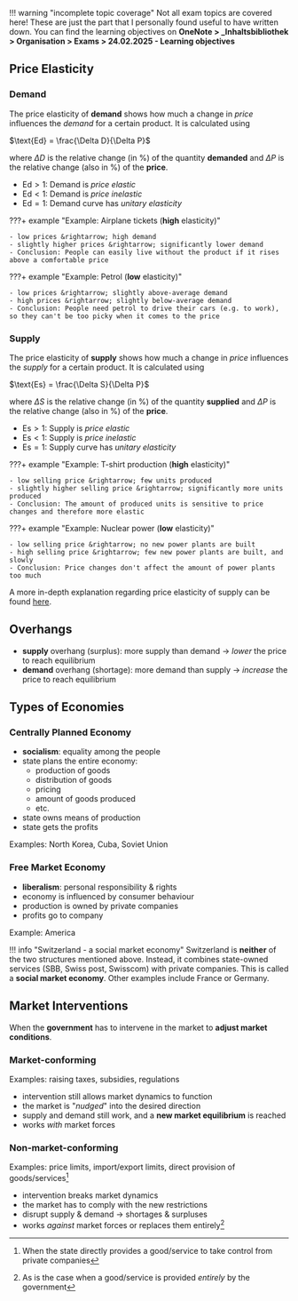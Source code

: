 
!!! warning "incomplete topic coverage"
    Not all exam topics are covered here! These are just the part that I personally found useful to have written down. You can find the learning objectives on **OneNote > _Inhaltsbibliothek > Organisation > Exams > 24.02.2025 - Learning objectives** 

## Price Elasticity

### Demand
The price elasticity of **demand** shows how much a change in *price* influences the *demand* for a certain product. It is calculated using

$\text{Ed} = \frac{\Delta D}{\Delta P}$

where $\Delta D$ is the relative change (in $\%$) of the quantity **demanded** and $\Delta P$ is the relative change (also in $\%$) of the **price**.

- $\text{Ed} > 1$: Demand is *price elastic* 
- $\text{Ed} < 1$: Demand is *price inelastic*
- $\text{Ed} = 1$: Demand curve has *unitary elasticity*

???+ example "Example: Airplane tickets (**high** elasticity)"

    - low prices &rightarrow; high demand
    - slightly higher prices &rightarrow; significantly lower demand
    - Conclusion: People can easily live without the product if it rises above a comfortable price

???+ example "Example: Petrol (**low** elasticity)"

    - low prices &rightarrow; slightly above-average demand
    - high prices &rightarrow; slightly below-average demand
    - Conclusion: People need petrol to drive their cars (e.g. to work), so they can't be too picky when it comes to the price

### Supply
The price elasticity of **supply** shows how much a change in *price* influences the *supply* for a certain product. It is calculated using

$\text{Es} = \frac{\Delta S}{\Delta P}$

where $\Delta S$ is the relative change (in $\%$) of the quantity **supplied** and $\Delta P$ is the relative change (also in $\%$) of the **price**.

- $\text{Es} > 1$: Supply is *price elastic* 
- $\text{Es} < 1$: Supply is *price inelastic*
- $\text{Es} = 1$: Supply curve has *unitary elasticity*

???+ example "Example: T-shirt production (**high** elasticity)"

    - low selling price &rightarrow; few units produced
    - slightly higher selling price &rightarrow; significantly more units produced
    - Conclusion: The amount of produced units is sensitive to price changes and therefore more elastic

???+ example "Example: Nuclear power (**low** elasticity)"

    - low selling price &rightarrow; no new power plants are built
    - high selling price &rightarrow; few new power plants are built, and slowly
    - Conclusion: Price changes don't affect the amount of power plants too much

A more in-depth explanation regarding price elasticity of supply can be found [here](https://www.studysmarter.co.uk/explanations/microeconomics/supply-and-demand/price-elasticity-of-supply/).

## Overhangs

- **supply** overhang (surplus): more supply than demand &rightarrow; *lower* the price to reach equilibrium
- **demand** overhang (shortage): more demand than supply &rightarrow; *increase* the price to reach equilibrium


## Types of Economies

### Centrally Planned Economy

- **socialism**: equality among the people
- state plans the entire economy:
    - production of goods
    - distribution of goods
    - pricing
    - amount of goods produced
    - etc.
- state owns means of production
- state gets the profits

Examples: North Korea, Cuba, Soviet Union

### Free Market Economy

- **liberalism**: personal responsibility & rights
- economy is influenced by consumer behaviour
- production is owned by private companies
- profits go to company

Example: America

!!! info "Switzerland - a social market economy"
    Switzerland is **neither** of the two structures mentioned above. Instead, it combines state-owned services (SBB, Swiss post, Swisscom) with private companies. This is called a **social market economy**. Other examples include France or Germany.


## Market Interventions

When the **government** has to intervene in the market to **adjust market conditions**.

### Market-conforming

Examples: raising taxes, subsidies, regulations

- intervention still allows market dynamics to function
- the market is "*nudged*" into the desired direction
- supply and demand still work, and a **new market equilibrium** is reached
- works *with* market forces

### Non-market-conforming

Examples: price limits, import/export limits, direct provision of goods/services[^1]

- intervention breaks market dynamics
- the market has to comply with the new restrictions
- disrupt supply & demand &rightarrow; shortages & surpluses
- works *against* market forces or replaces them entirely[^2]

[^1]: When the state directly provides a good/service to take control from private companies
[^2]: As is the case when a good/service is provided *entirely* by the government
